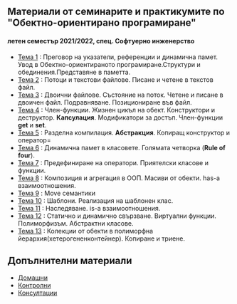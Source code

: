 ## Материали от семинарите и практикумите по "Обектно-ориентирано програмиране"
#### летен семестър 2021/2022, спец. Софтуерно инженерство

- [Тема 1](https://github.com/Justsvetoslavov/Object-oriented_programming_FMI_2021-2022/tree/main/Sem.%2001) : Преговор на указатели, референции и динамична памет. Увод в Обектно-ориентираното програмиране.Структури и обединения.Представяне в паметта. 
- [Тема 2](https://github.com/Justsvetoslavov/Object-oriented_programming_FMI_2021-2022/tree/main/Sem.%2002) : Потоци и текстови файлове. Писане и четене в текстов файл.
- [Тема 3](https://github.com/Justsvetoslavov/Object-oriented_programming_FMI_2021-2022/tree/main/Sem.%2003) : Двоични файлове. Състояние на поток. Четене и писане в двоичен файл. Подравняване. Позициониране във файл.
- [Тема 4](https://github.com/Justsvetoslavov/Object-oriented_programming_FMI_2021-2022/tree/main/Sem.%2004) : Член-функции. Жизнен цикъл на обект. Конструктори и деструктор. **Капсулация**. Модификатори за достъп. Член-функции **get** и **set**.
- [Тема 5](https://github.com/Justsvetoslavov/Object-oriented_programming_FMI_2021-2022/tree/main/Sem.%2005) : Разделна компилация. **Абстракция**. Копиращ конструктор и оператор=
- [Тема 6](https://github.com/Justsvetoslavov/Object-oriented_programming_FMI_2021-2022/tree/main/Sem.%2006) : Динамична памет в класовете. Голямата четворка (**Rule of four**).
- [Тема 7](https://github.com/Justsvetoslavov/Object-oriented_programming_FMI_2021-2022/tree/main/Sem.%2007) : Предефиниране на оператори. Приятелски класове и функции.
- [Тема 8](https://github.com/Justsvetoslavov/Object-oriented_programming_FMI_2021-2022/tree/main/Sem.%2008) :  Композиция и агрегация в ООП. Масиви от обекти. has-a взаимоотношения.
- [Teма 9](https://github.com/Justsvetoslavov/Object-oriented_programming_FMI_2021-2022/tree/main/Sem.%2009) : Move семантики
- [Teма 10](https://github.com/Justsvetoslavov/Object-oriented_programming_FMI_2021-2022/tree/main/Sem.%2010) : Шаблони. Реализация на шаблонен клас.
- [Teма 11](https://github.com/Justsvetoslavov/Object-oriented_programming_FMI_2021-2022/tree/main/Sem.%2011) : Наследяване. is-a взаимоотношения.
- [Тема 12](https://github.com/Justsvetoslavov/Object-oriented_programming_FMI_2021-2022/tree/main/Sem.%2012) : Статично и динамично свързване. Виртуални функции. Полиморфизъм. Абстрактни класове.
- [Тема 13](https://github.com/Justsvetoslavov/Object-oriented_programming_FMI_2021-2022/tree/main/Sem.%2013) : Колекции от обекти в полиморфна йерархия(хетерогененконтейнер). Копиране и триене.

## Допълнителни материали
- [Домашни](https://github.com/Justsvetoslavov/Object-oriented_programming_FMI_2021-2022/tree/main/Additional/Homeworks)
- [Контролни](https://github.com/Justsvetoslavov/Object-oriented_programming_FMI_2021-2022/tree/main/Additional/Tests)
- [Консултации](https://github.com/Justsvetoslavov/Object-oriented_programming_FMI_2021-2022/tree/main/Additional/Consultations)
